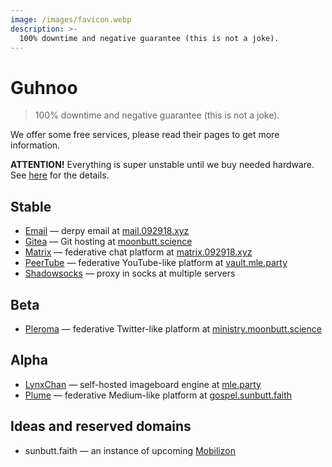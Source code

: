 ```yaml
---
image: /images/favicon.webp
description: >-
  100% downtime and negative guarantee (this is not a joke).
---
```


# Guhnoo

> 100% downtime and negative guarantee (this is not a joke).

We offer some free services, please read their pages to get more information.

**ATTENTION!** Everything is super unstable until we buy needed hardware. See
[here](/donate/#crowdfunding) for the details.

## Stable

- [Email](/how/email.md) — derpy email at [mail.092918.xyz](https://mail.092918.xyz)
- [Gitea](/how/gitea.md) — Git hosting at [moonbutt.science](https://moonbutt.science)
- [Matrix](/how/matrix.md) — federative chat platform at [matrix.092918.xyz](https://matrix.092918.xyz)
- [PeerTube](/how/peertube.md) — federative YouTube-like platform at [vault.mle.party](https://vault.mle.party)
- [Shadowsocks](/how/shadowsocks.md) — proxy in socks at multiple servers

## Beta

- [Pleroma](/how/pleroma.md) — federative Twitter-like platform at [ministry.moonbutt.science](https://ministry.moonbutt.science)

## Alpha

- [LynxChan](/how/lynxchan.md) — self-hosted imageboard engine at [mle.party](https://mle.party)
- [Plume](/how/plume.md) — federative Medium-like platform at [gospel.sunbutt.faith](https://gospel.sunbutt.faith)

## Ideas and reserved domains

- sunbutt.faith — an instance of upcoming [Mobilizon](https://joinmobilizon.org)